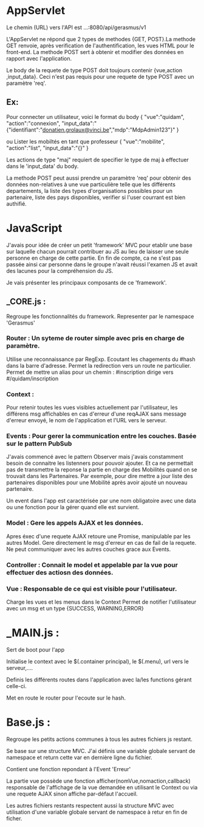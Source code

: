 AppServlet
===========

Le chemin (URL) vers l'API est  ...:8080/api/gerasmus/v1

L'AppServlet ne répond que 2 types de methodes {GET, POST}.La methode GET renvoie, après verification de l'authentification, les vues HTML pour le front-end.
La methode POST sert à obtenir et modifier des données en rapport avec l'application.

Le body de la requete de type POST doit toujours contenir {vue,action ,input_data}.
Ceci n'est pas requis pour une requete de type POST avec un paramètre 'req'.

Ex:
---
Pour connecter un utilisateur, voici le format du body
    {
    "vue":"quidam",
    "action":"connexion",
    "input_data":"{\"identifiant\":\"donatien.grolaux@vinci.be\",\"mdp\":\"MdpAdmin123\"}"
    }

ou Lister les mobiltés en tant que professeur
    {
    "vue":"mobilite",
    "action":"list",
    "input_data":"{}"
    }

Les actions de type "maj" requiert de specifier le type de maj à effectuer dans le 'input_data' du body.



La methode POST peut aussi prendre un paramètre 'req' pour obtenir des données non-relatives à une vue particulière telle que
les différents departements, la liste des types d'organisations possibles pour un partenaire, liste des pays disponibles,
verifier si l'user courrant est bien authifié.



JavaScript
==========

J'avais pour idée de créer un petit 'framework' MVC pour etablir une base sur laquelle chacun pourrait contribuer au JS au lieu de laisser une seule personne en charge de cette partie.
En fin de compte, ca ne s'est pas passée ainsi car personne dans le groupe n'avait réussi l'examen JS et avait des lacunes pour la compréhension du JS.

Je vais présenter les principaux composants de ce 'framework'.


_CORE.js :
---------
Regroupe les fonctionnalités du framework. Representer par le namespace 'Gerasmus'

### Router : Un syteme de router simple avec pris en charge de paramètre.
Utilise une reconnaissance par RegExp.
Ecoutant les chagements du #hash dans la barre d'adresse.
Permet la redirection vers un route ne particulier.
Permet de mettre un alias pour un chemin : #inscription dirige vers #/quidam/inscription


### Context :
Pour retenir toutes les vues visibles actuellement par l'utilisateur, les différens msg affichables en cas d'erreur d'une reqAJAX sans message d'erreur envoyé, le nom de l'application et l'URL vers le serveur.



### Events : Pour gerer la communication entre les couches. Basée sur le pattern PubSub
J'avais commencé avec le pattern Observer mais j'avais constamment besoin de connaitre les listenners pour pouvoir ajouter.
Et ca ne permettait pas de transmettre la reponse la partie en charge des Mobilités quand on se trouvait dans les Partenaires.
Par exemple, pour dire mettre a jour liste des partenaires disponibles pour une Mobilité après avoir ajouté un nouveau partenaire.

Un event dans l'app est caractérisée par une nom obligatoire avec une data ou une fonction pour la gérer quand elle est survient.



### Model	: Gere les appels AJAX et les données.
Apres éxec d'une requete AJAX retoure une Promise, manipulable par les autres Model. Gere directement le msg d'erreur en cas de fail de la requete.
Ne peut communiquer avec les autres couches grace aux Events.


### Controller : Connait le model et appelable par la vue pour effectuer des actiosn des données.


### Vue :	Responsable de ce qui est visible pour l'utilisateur.
Charge les vues et les menus dans le Context
Permet de notifier l'utilisateur avec un msg et un type {SUCCESS, WARNING,ERROR}



_MAIN.js :
========
Sert de boot pour l'app

Initialise le context avec le $(.container principal), le $(.menu), url vers le serveur,....

Definis les différents routes dans l'application avec la/les functions gérant celle-ci.

Met en route le router pour l'ecoute sur le hash.



Base.js :
=======
Regroupe les petits actions communes à tous les autres fichiers js restant.

Se base sur une structure MVC.
J'ai définis une variable globale servant de namespace et return cette var en dernière ligne du fichier.


Contient une fonction repondant à l'Event 'Erreur'


La partie vue possède une fonction afficher(nomVue,nomaction,callback) responsable de l'affichage de la vue demandée en utilisant le Context ou via une requete AJAX sinon affiche par-défaut l'accueil.



Les autres fichiers restants respectent aussi la structure MVC avec utilisation d'une variable globale servant de namespace à retur en fin de ficher.

